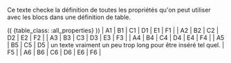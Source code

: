Ce texte checke la définition de toutes les propriétés qu'on peut utiliser avec les blocs dans une définition de table.

(( {table_class: :all_properties} ))
| A1 | B1 | C1 | D1 | E1 | F1 |
| A2 | B2 | C2 | D2 | E2 | F2 |
| A3 | B3 | C3 | D3 | E3 | F3 |
| A4 | B4 | C4 | D4 | E4 | F4 |
| A5 | B5 | C5 | D5 | un texte vraiment un peu trop long pour être inséré tel quel. | F5 |
| A6 | B6 | C6 | D6 | E6 | F6 |
